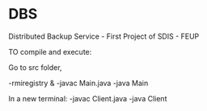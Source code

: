 # DBS
Distributed Backup Service - First Project of SDIS - FEUP

TO compile and execute:

Go to src folder,

-rmiregistry &
-javac Main.java
-java Main

In a new terminal:
-javac Client.java
-java Client
